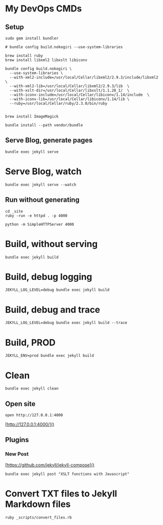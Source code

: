 # My DevOps CMDs

## Setup

~~~
sudo gem install bundler

# bundle config build.nokogiri --use-system-libraries

brew install ruby
brew install libxml2 libxslt libiconv

bundle config build.nokogiri \
  --use-system-libraries \
  --with-xml2-include=/usr/local/Cellar/libxml2/2.9.3/include/libxml2 \
  --with-xml2-lib=/usr/local/Cellar/libxml2/2.9.3/lib  \
  --with-xslt-dir=/usr/local/Cellar/libxslt/1.1.28_1/  \
  --with-iconv-include=/usr/local/Cellar/libiconv/1.14/include  \
  --with-iconv-lib=/usr/local/Cellar/libiconv/1.14/lib \
  --ruby=/usr/local/Cellar/ruby/2.3.0/bin/ruby


brew install ImageMagick

bundle install --path vendor/bundle
~~~

## Serve Blog, generate pages

~~~
bundle exec jekyll serve
~~~

# Serve Blog, watch

~~~
bundle exec jekyll serve --watch
~~~

## Run without generating

~~~
cd _site
ruby -run -e httpd . -p 4000

python -m SimpleHTTPServer 4000
~~~

# Build, without serving

~~~
bundle exec jekyll build
~~~

# Build, debug logging

~~~
JEKYLL_LOG_LEVEL=debug bundle exec jekyll build
~~~

# Build, debug and trace

~~~
JEKYLL_LOG_LEVEL=debug bundle exec jekyll build --trace
~~~

# Build, PROD

~~~
JEKYLL_ENV=prod bundle exec jekyll build
~~~

# Clean

~~~
bundle exec jekyll clean
~~~

## Open site

~~~
open http://127.0.0.1:4000
~~~

[http://127.0.0.1:4000/]()

## Plugins

### New Post

[https://github.com/jekyll/jekyll-compose]()

~~~
bundle exec jekyll post "XSLT functions with Javascript"
~~~

# Convert TXT files to Jekyll Markdown files

~~~
ruby _scripts/convert_files.rb
~~~
